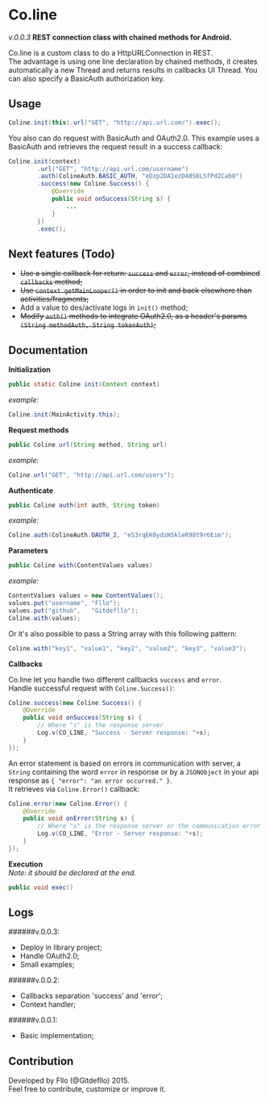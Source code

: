 Co.line
=======    
*v.0.0.3*
**REST connection class with chained methods for Android.**   

Co.line is a custom class to do a HttpURLConnection in REST.   
The advantage is using one line declaration by chained methods, it creates automatically a new Thread and returns results in callbacks UI Thread. You can also specify a BasicAuth authorization key.

Usage
------
```java
Coline.init(this).url("GET", "http://api.url.com/").exec();
```
You also can do request with BasicAuth and OAuth2.0. This example uses a BasicAuth and retrieves the request result in a success callback:
```java
Coline.init(context)
        .url("GET", "http://api.url.com/username")
        .auth(ColineAuth.BASIC_AUTH, "eDzp2DA1ezD48S6LSfPdZCab0")
        .success(new Coline.Success() {
            @Override
            public void onSuccess(String s) {
                ...
            }
        })
        .exec();
```

Next features (Todo)
-------
- ~~Use a single callback for return: `success` and `error`, instead of combined `callbacks` method;~~
- ~~Use `context.getMainLooper()` in order to init and back elsewhere than activities/fragments;~~
- Add a value to des/activate logs in `init()` method;
- ~~Modify `auth()` methods to integrate OAuth2.0, as a header's params `(String methodAuth, String tokenAuth)`;~~

Documentation
-------

**Initialization**
```java
public static Coline init(Context context)
```
*example:*
```java
Coline.init(MainActivity.this);
```

**Request methods**
```java
public Coline url(String method, String url)
```
*example:*
```java
Coline.url("GET", "http://api.url.com/users");
```

**Authenticate**
```java
public Coline auth(int auth, String token)
```
*example:*
```java
Coline.auth(ColineAuth.OAUTH_2, "e53rqEK0ydzH5kleR98t9r6Eim");
```

**Parameters**
```java
public Coline with(ContentValues values)
```
*example:*
```java
ContentValues values = new ContentValues();
values.put("username", "Fllo");
values.put("github",   "Gitdefllo");
Coline.with(values);
```
Or it's also possible to pass a String array with this following pattern:
```java
Coline.with("key1", "value1", "key2", "value2", "key3", "value3");
```

**Callbacks**

Co.line let you handle two different callbacks `success` and `error`.  
Handle successful request with `Coline.Success()`:
```java
Coline.success(new Coline.Success() {
    @Override
    public void onSuccess(String s) {
        // Where "s" is the response server
        Log.v(CO_LINE, "Success - Server response: "+s);
    }
});
```
An error statement is based on errors in communication with server, a `String` containing the word `error` in response or by a `JSONObject` in your api response as `{ "error": "an error occurred." }`.  
It retrieves via `Coline.Error()` callback:
```java
Coline.error(new Coline.Error() {
    @Override
    public void onError(String s) {
        // Where "s" is the response server or the communication error
        Log.v(CO_LINE, "Error - Server response: "+s);
    }
});
```

**Execution**  
*Note: it should be declared at the end.*
```java
public void exec()
```

Logs
----

######v.0.0.3:
- Deploy in library project;
- Handle OAuth2.0;
- Small examples;

######v.0.0.2:
- Callbacks separation 'success' and 'error';
- Context handler;

######v.0.0.1:
- Basic implementation;

Contribution
-------

Developed by Fllo (@Gitdefllo) 2015.  
Feel free to contribute, customize or improve it.
